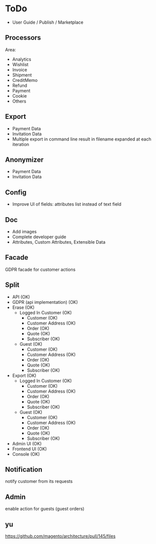 # ToDo

- User Guide / Publish / Marketplace

## Processors

Area:

- Analytics
- Wishlist
- Invoice
- Shipment
- CreditMemo
- Refund
- Payment
- Cookie
- Others

## Export

- Payment Data
- Invitation Data
- Multiple export in command line result in filename expanded at each iteration

## Anonymizer
 
- Payment Data
- Invitation Data

## Config

- Improve UI of fields: attributes list instead of text field

## Doc

- Add images
- Complete developer guide
- Attributes, Custom Attributes, Extensible Data

## Facade

GDPR facade for customer actions

## Split

- API (OK)
- GDPR (api implementation) (OK)
- Erase (OK)
  - Logged In Customer (OK)
    - Customer (OK)
    - Customer Address (OK)
    - Order (OK)
    - Quote (OK)
    - Subscriber (OK)
  - Guest (OK)
    - Customer (OK)
    - Customer Address (OK)
    - Order (OK)
    - Quote (OK)
    - Subscriber (OK)
- Export (OK)
  - Logged In Customer (OK)
    - Customer (OK)
    - Customer Address (OK)
    - Order (OK)
    - Quote (OK)
    - Subscriber (OK)
  - Guest (OK)
    - Customer (OK)
    - Customer Address (OK)
    - Order (OK)
    - Quote (OK)
    - Subscriber (OK)
- Admin UI (OK)
- Frontend UI (OK)
- Console (OK)

## Notification

notify customer from its requests

## Admin

enable action for guests (guest orders)

## yu

https://github.com/magento/architecture/pull/145/files
